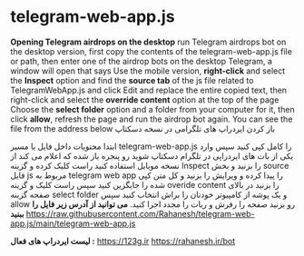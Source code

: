 # telegram-web-app.js
**Opening Telegram airdrops on the desktop**
run Telegram airdrops bot on the desktop version, first copy the contents of the telegram-web-app.js file or path, then enter one of the airdrop bots on the desktop Telegram, a window will open that says Use the mobile version, **right-click** and select the **Inspect** option and find the **source tab** of the js file related to TelegramWebApp.js and click Edit and replace the entire copied text, then right-click and select the **override content** option at the top of the page Choose the **select folder** option and a folder from your computer for it, then click **allow**, refresh the page and run the airdrop bot again. You can see the file from the address below
باز کردن ایردراپ های تلگرامی در نسخه دسکتاپ 

ابتدا محتویات داخل فایل یا مسیر telegram-web-app.js را کامل کپی کنید سپس وارد یکی از بات های ایردراپی در تلگرام دسکتاپ شوید رو پنجره باز شده که اعلام می کند از نسخه موبایل استفاده کنید راست کلیک کرده و گزینه Inspect را بزنید و بخش source فایل js مربوط به telegram web app را پیدا کرده و ویرایش را بزنید و کل متن کپی شده را جایگزین کنید سپس راست کلیک و گزینه overide content را بزنید در بالای صفحه گزینه select folder و یک پوشه از کامپیوتر خودتان را براش انتخاب کنید سپس allow رو بزنید صفحه را رفرش و ربات را مجدد اجرا کنید.
**می توانید از آدرس زیر فایل را ببنید**
https://raw.githubusercontent.com/Rahanesh/telegram-web-app.js/main/telegram-web-app.js

**لیست ایردراپ های فعال :**
https://123g.ir
https://rahanesh.ir/bot
